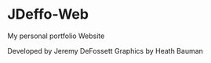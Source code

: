 # JDeffo-Web
My personal portfolio Website

Developed by Jeremy DeFossett
Graphics by Heath Bauman 
